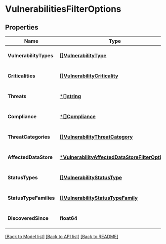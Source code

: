 # VulnerabilitiesFilterOptions

## Properties
Name | Type | Description | Notes
------------ | ------------- | ------------- | -------------
**VulnerabilityTypes** | [**[]VulnerabilityType**](VulnerabilityType.md) |  | [optional] [default to null]
**Criticalities** | [**[]VulnerabilityCriticality**](VulnerabilityCriticality.md) |  | [optional] [default to null]
**Threats** | [***[]string**](array.md) |  | [optional] [default to null]
**Compliance** | [***[]Compliance**](array.md) |  | [optional] [default to null]
**ThreatCategories** | [**[]VulnerabilityThreatCategory**](VulnerabilityThreatCategory.md) |  | [optional] [default to null]
**AffectedDataStore** | [***VulnerabilityAffectedDataStoreFilterOptions**](VulnerabilityAffectedDataStoreFilterOptions.md) |  | [optional] [default to null]
**StatusTypes** | [**[]VulnerabilityStatusType**](VulnerabilityStatusType.md) |  | [optional] [default to null]
**StatusTypeFamilies** | [**[]VulnerabilityStatusTypeFamily**](VulnerabilityStatusTypeFamily.md) |  | [optional] [default to null]
**DiscoveredSince** | **float64** | as epoch timestamp | [optional] [default to null]

[[Back to Model list]](../README.md#documentation-for-models) [[Back to API list]](../README.md#documentation-for-api-endpoints) [[Back to README]](../README.md)

